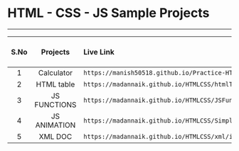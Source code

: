 # HTML - CSS - JS Sample Projects

---

|S.No| Projects | Live Link | Click To Go  |
|:---:        | :-------:         |     :-------     |:---: |
|1    | Calculator   |`` https://manish50518.github.io/Practice-HTML/car.html  ``| [GO](https://manish50518.github.io/Practice-HTML/car.html)|
|2    | HTML table   |`` https://madannaik.github.io/HTMLCSS/htmlTable/index.html  ``| [GO](https://madannaik.github.io/HTMLCSS/htmlTable/index.html) |
|3    | JS FUNCTIONS |`` https://madannaik.github.io/HTMLCSS/JSFunctions/index.html ``| [GO](https://madannaik.github.io/HTMLCSS/JSFunctions/index.html) |
|4    | JS ANIMATION |`` https://madannaik.github.io/HTMLCSS/SimpleJSAnimation/index.html ``| [GO](https://madannaik.github.io/HTMLCSS/SimpleJSAnimation/index.html) |
|5    | XML DOC |`` https://madannaik.github.io/HTMLCSS/xml/index.xml ``| [GO](https://madannaik.github.io/HTMLCSS/xml/index.xml) |




